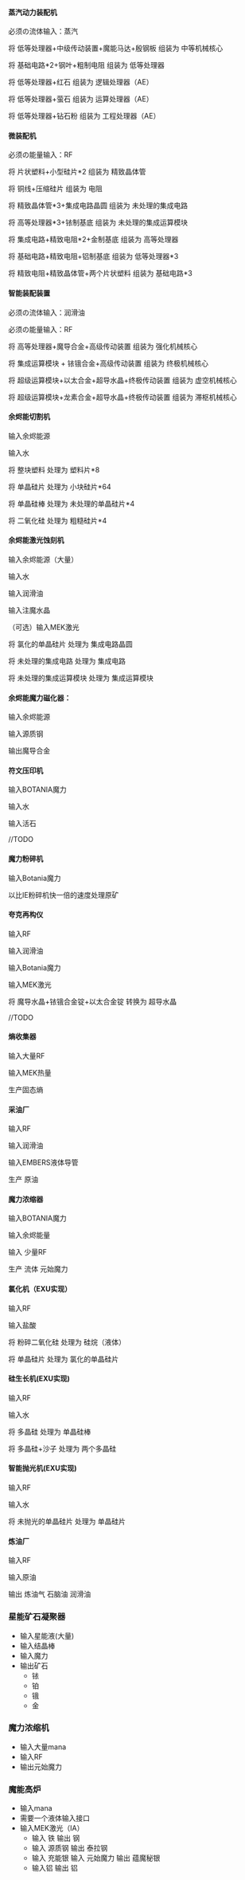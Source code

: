 #### 蒸汽动力装配机

必须の流体输入：蒸汽



将 低等处理器+中级传动装置+魔能马达+殷钢板 组装为 中等机械核心

将 基础电路*2+钢叶+粗制电阻 组装为 低等处理器



将 低等处理器+红石 组装为 逻辑处理器（AE）

将 低等处理器+萤石 组装为 运算处理器（AE）

将 低等处理器+钻石粉 组装为 工程处理器（AE）



#### 微装配机

必须の能量输入：RF

将 片状塑料+小型硅片*2 组装为 精致晶体管

将 铜线+压缩硅片 组装为 电阻

将 精致晶体管*3+集成电路晶圆 组装为 未处理的集成电路

将 高等处理器*3+铱制基底 组装为 未处理的集成运算模块

将 集成电路+精致电阻*2+金制基底 组装为 高等处理器

将 基础电路+精致电阻+铝制基底 组装为 低等处理器*3

将 精致电阻+精致晶体管+两个片状塑料 组装为 基础电路*3



#### 智能装配装置

必须の流体输入：润滑油

必须の能量输入：RF

将 高等处理器+魔导合金+高级传动装置 组装为 强化机械核心

将 集成运算模块 + 铱锇合金+高级传动装置 组装为 终极机械核心

将 超级运算模块+以太合金+超导水晶+终极传动装置 组装为 虚空机械核心

将 超级运算模块+龙素合金+超导水晶+终极传动装置 组装为 滞枢机械核心



#### 余烬能切割机

输入余烬能源

输入水

将 整块塑料 处理为 塑料片*8

将 单晶硅片 处理为 小块硅片*64

将 单晶硅棒 处理为 未处理的单晶硅片*4

将 二氧化硅 处理为 粗糙硅片*4



#### 余烬能激光蚀刻机

输入余烬能源（大量）

输入水

输入润滑油

输入注魔水晶

（可选）输入MEK激光

将 氯化的单晶硅片 处理为 集成电路晶圆

将 未处理的集成电路 处理为 集成电路

将 未处理的集成运算模块 处理为 集成运算模块



#### 余烬能魔力磁化器：

输入余烬能源

输入源质钢

输出魔导合金



#### 符文压印机

输入BOTANIA魔力

输入水

输入活石

//TODO



#### 魔力粉碎机

输入Botania魔力

以比IE粉碎机快一倍的速度处理原矿



#### 夸克再构仪

输入RF

输入润滑油

输入Botania魔力

输入MEK激光

将 魔导水晶+铱锇合金锭+以太合金锭 转换为 超导水晶

//TODO



#### 熵收集器

输入大量RF

输入MEK热量

生产固态熵



#### 采油厂

输入RF

输入润滑油

输入EMBERS液体导管

生产 原油



#### 魔力浓缩器

输入BOTANIA魔力

输入余烬能量

输入 少量RF

生产 流体 元始魔力



#### 氯化机（EXU实现）

输入RF

输入盐酸

将 粉碎二氧化硅 处理为 硅烷（液体）

将 单晶硅片 处理为 氯化的单晶硅片



#### 硅生长机(EXU实现)

输入RF

输入水

将 多晶硅 处理为 单晶硅棒

将 多晶硅+沙子 处理为 两个多晶硅



#### 智能抛光机(EXU实现)

输入RF

输入水

将 未抛光的单晶硅片 处理为 单晶硅片



#### 炼油厂

输入RF

输入原油

输出 炼油气 石脑油 润滑油



### 星能矿石凝聚器

- 输入星能液(大量)
- 输入结晶棒
- 输入魔力
- 输出矿石
  - 铱
  - 铂
  - 锇
  - 金

### 魔力浓缩机

- 输入大量mana
- 输入RF
- 输出元始魔力



### 魔能高炉

- 输入mana
- 需要一个液体输入接口
- 输入MEK激光（IA）
  - 输入 铁 输出 钢
  - 输入 源质钢 输出 泰拉钢
  - 输入 充能银 输入 元始魔力 输出 蕴魔秘银
  - 输入铝 输出 铝



